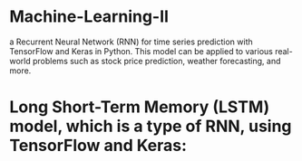 # Machine-Learning-II

a Recurrent Neural Network (RNN) for time series prediction with TensorFlow and Keras in Python. 
This model can be applied to various real-world problems such as stock price prediction, weather forecasting, and more.

# Long Short-Term Memory (LSTM) model, which is a type of RNN, using TensorFlow and Keras:

